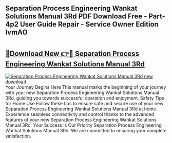 ## Separation Process Engineering Wankat Solutions Manual 3Rd PDF Download Free - Part-4p2 User Guide Repair - Service Owner Edition IvmAO

# <h2><a href="http://bc89240.oget.top/?id=Separation+Process+Engineering+Wankat+Solutions+Manual+3Rd">🔗Download New 👉🔴 Separation Process Engineering Wankat Solutions Manual 3Rd</a></h2>

[![Separation Process Engineering Wankat Solutions Manual 3Rd new download](https://i.imgur.com/5g1atiW.png)](http://bc89240.oget.top/?id=Separation+Process+Engineering+Wankat+Solutions+Manual+3Rd)
Your Journey Begins Here This manual marks the beginning of your journey with your new Separation Process Engineering Wankat Solutions Manual 3Rd, guiding you towards successful operation and enjoyment. Safety Tips for Home Use Follow these tips to ensure safe and secure use of your new Separation Process Engineering Wankat Solutions Manual 3Rd at home. Experience seamless connectivity and control thanks to the advanced features of your new Separation Process Engineering Wankat Solutions Manual 3Rd. Your Success is Our Priority Separation Process Engineering Wankat Solutions Manual 3Rd. We are committed to ensuring your complete satisfaction.
